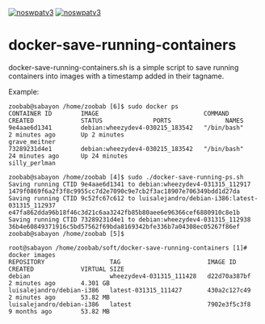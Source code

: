 [![noswpatv3](http://zoobab.wdfiles.com/local--files/start/noupcv3.jpg)](https://ffii.org/donate-now-to-save-europe-from-software-patents-says-ffii/)
[![noswpatv3](http://zoobab.wdfiles.com/local--files/start/noupcv3.jpg)](https://ffii.org/donate-now-to-save-europe-from-software-patents-says-ffii/)
# docker-save-running-containers

docker-save-running-containers.sh is a simple script to save running containers into images with a timestamp added in their tagname.

Example:

    zoobab@sabayon /home/zoobab [6]$ sudo docker ps
    CONTAINER ID        IMAGE                             COMMAND             CREATED             STATUS              PORTS               NAMES
    9e4aae6d1341        debian:wheezydev4-030215_183542   "/bin/bash"         2 minutes ago       Up 2 minutes                            grave_meitner       
    73289231d4e1        debian:wheezydev4-030215_183542   "/bin/bash"         24 minutes ago      Up 24 minutes                           silly_perlman       

    zoobab@sabayon /home/zoobab [4]$ sudo ./docker-save-running-ps.sh 
    Saving running CTID 9e4aae6d1341 to debian:wheezydev4-031315_112917
    1479f0869f6a2f3f8c9955cc7d2e7090c9e7cb2f3ac18907e706349bdd1d27da
    Saving running CTID 9c52fc67c612 to luisalejandro/debian-i386:latest-031315_112937
    e47fa862dda96b18f46c3d21c6aa3242fb85b80aee6e96366cef6880910c8e1b
    Saving running CTID 73289231d4e1 to debian:wheezydev4-031315_112938
    36b4e60849371916c5bd57562f69bda8169342bfe336b7a04308ec05267f86ef
    zoobab@sabayon /home/zoobab [5]$ 

    root@sabayon /home/zoobab/soft/docker-save-running-containers [1]# docker images
    REPOSITORY                  TAG                        IMAGE ID            CREATED             VIRTUAL SIZE
    debian                      wheezydev4-031315_111428   d22d70a387bf        2 minutes ago       4.301 GB
    luisalejandro/debian-i386   latest-031315_111427       430a2c127c49        2 minutes ago       53.82 MB
    luisalejandro/debian-i386   latest                     7902e3f5c3f8        9 months ago        53.82 MB
